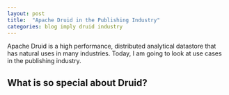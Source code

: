 ```yaml
---
layout: post
title:  "Apache Druid in the Publishing Industry"
categories: blog imply druid industry
---
```

Apache Druid is a high performance, distributed analytical datastore that has natural uses in many industries. Today, I am going to look at use cases in the publishing industry.

## What is so special about Druid?

